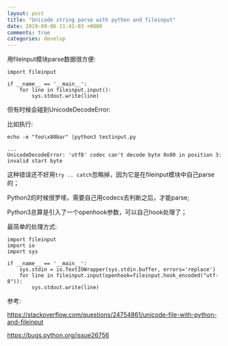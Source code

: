 ```yaml
---
layout: post
title: "Unicode string parse with python and fileinput"
date: 2019-09-06 11:41:03 +0800
comments: true
categories: develop
---
```

用fileinput模块parse数据很方便:

```
import fileinput

if __name__ == '__main__':
    for line in fileinput.input():
        sys.stdout.write(line)

```

但有时候会碰到UnicodeDecodeError:

比如执行:

<!-- more -->

```
echo -e "foo\x80bar" |python3 testinput.py

...
UnicodeDecodeError: 'utf8' codec can't decode byte 0x80 in position 3: invalid start byte
```

这种错误还不好用`try .. catch`忽略掉，因为它是在fileinput模块中自己parse的；

Python2的时候很罗嗦，需要自己用codecs去判断之后，才能parse;

Python3总算是引入了一个openhook参数，可以自己hook处理了；

最简单的处理方式:

```
import fileinput
import io
import sys

if __name__ == '__main__':
    sys.stdin = io.TextIOWrapper(sys.stdin.buffer, errors='replace')
    for line in fileinput.input(openhook=fileinput.hook_encoded("utf-8")):
        sys.stdout.write(line)

```

参考:

https://stackoverflow.com/questions/24754861/unicode-file-with-python-and-fileinput

https://bugs.python.org/issue26756
